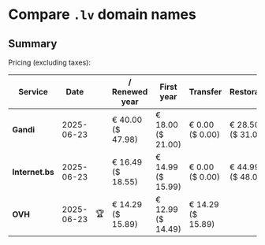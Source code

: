# Compare `.lv` domain names

## Summary

Pricing (excluding taxes):

| Service | Date |  | / Renewed year | First year | Transfer | Restoration |
|--|--|--|--|--|--|--|
| **Gandi** | 2025-06-23 |  | € 40.00<br>($ 47.98) | € 18.00<br>($ 21.00) | € 0.00<br>($ 0.00) | € 28.50<br>($ 31.00) |
| **Internet.bs** | 2025-06-23 |  | € 16.49<br>($ 18.55) | € 14.99<br>($ 15.99) | € 0.00<br>($ 0.00) | € 44.99<br>($ 48.05) |
| **OVH** | 2025-06-23 | 🏆 | € 14.29<br>($ 15.89) | € 12.99<br>($ 14.49) | € 14.29<br>($ 15.89) |  |
